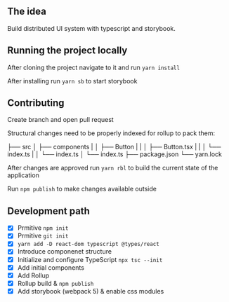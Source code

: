 ## The idea

Build distributed UI system with typescript and storybook.

## Running the project locally

After cloning the project navigate to it and run `yarn install`

After installing run `yarn sb` to start storybook

## Contributing

Create branch and open pull request

Structural changes need to be properly indexed for rollup to pack them:

├── src
│ ├── components
| │ ├── Button
| | │ ├── Button.tsx
| | │ └── index.ts
| │ └── index.ts
│ └── index.ts
├── package.json
└── yarn.lock

After changes are approved run `yarn rbl` to build the current state of the application

Run `npm publish` to make changes available outside

## Development path

- [x] Prmitive `npm init`
- [x] Prmitive `git init`
- [x] `yarn add -D react-dom typescript @types/react`
- [x] Introduce componenet structure
- [x] Initialize and configure TypeScript `npx tsc --init`
- [x] Add initial components
- [x] Add Rollup
- [x] Rollup build & `npm publish`
- [x] Add storybook (webpack 5) & enable css modules
